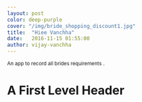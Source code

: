 ```yaml
---
layout: post
color: deep-purple
cover: "/img/bride_shopping_discount1.jpg"
title:  "Hiee Vanchha"
date:   2016-11-15 01:55:00
author: vijay-vanchha
---
```


<p><small>An app to record all brides requirements .</small></p>

<h1>A First Level Header</h1>
